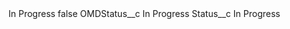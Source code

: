 <?xml version="1.0" encoding="UTF-8"?>
<CustomMetadata xmlns="http://soap.sforce.com/2006/04/metadata" xmlns:xsi="http://www.w3.org/2001/XMLSchema-instance" xmlns:xsd="http://www.w3.org/2001/XMLSchema">
    <label>In Progress</label>
    <protected>false</protected>
    <values>
        <field>OMDStatus__c</field>
        <value xsi:type="xsd:string">In Progress</value>
    </values>
    <values>
        <field>Status__c</field>
        <value xsi:type="xsd:string">In Progress</value>
    </values>
</CustomMetadata>
